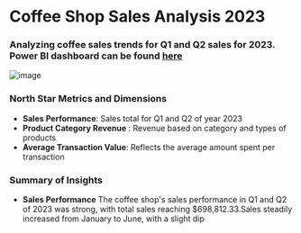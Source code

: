 # Coffee Shop Sales Analysis 2023
### Analyzing coffee sales trends for Q1 and Q2 sales for 2023. Power BI dashboard can be found <a href="https://app.powerbi.com/groups/me/reports/9c7ae0e5-2552-4690-b027-3e66b90a2485/efac6d0ab4688b9567c8?experience=power-bi">here<a/>
![image](https://github.com/user-attachments/assets/a10d874e-24b5-4c44-90fe-c3bcdb5e1ba0)
### North Star Metrics and Dimensions

- **Sales Performance**: Sales total for Q1 and Q2 of year 2023
- **Product Category Revenue** : Revenue based on category and types of products 
- **Average Transaction Value**: Reflects the average amount spent per transaction

### Summary of Insights
- **Sales Performance**
The coffee shop's sales performance in Q1 and Q2 of 2023 was strong, with total sales reaching $698,812.33.Sales steadily increased from January to June, with a slight dip 
